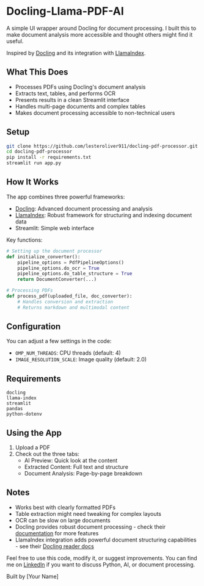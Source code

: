 # Docling-Llama-PDF-AI

A simple UI wrapper around Docling for document processing. I built this to make document analysis more accessible and thought others might find it useful.

Inspired by [Docling](https://github.com/DS4SD/docling) and its integration with [LlamaIndex](https://docs.llamaindex.ai/en/stable/api_reference/readers/docling/).

## What This Does

- Processes PDFs using Docling's document analysis
- Extracts text, tables, and performs OCR
- Presents results in a clean Streamlit interface
- Handles multi-page documents and complex tables
- Makes document processing accessible to non-technical users

## Setup

```bash
git clone https://github.com/lesteroliver911/docling-pdf-processor.git
cd docling-pdf-processor
pip install -r requirements.txt
streamlit run app.py
```

## How It Works

The app combines three powerful frameworks:
- [Docling](https://ds4sd.github.io/docling/v2/): Advanced document processing and analysis
- [LlamaIndex](https://docs.llamaindex.ai/en/stable/): Robust framework for structuring and indexing document data
- Streamlit: Simple web interface

Key functions:

```python
# Setting up the document processor
def initialize_converter():
    pipeline_options = PdfPipelineOptions()
    pipeline_options.do_ocr = True
    pipeline_options.do_table_structure = True
    return DocumentConverter(...)

# Processing PDFs
def process_pdf(uploaded_file, doc_converter):
    # Handles conversion and extraction
    # Returns markdown and multimodal content
```

## Configuration

You can adjust a few settings in the code:
- `OMP_NUM_THREADS`: CPU threads (default: 4)
- `IMAGE_RESOLUTION_SCALE`: Image quality (default: 2.0)

## Requirements

```
docling
llama-index
streamlit
pandas
python-dotenv
```

## Using the App

1. Upload a PDF
2. Check out the three tabs:
   - AI Preview: Quick look at the content
   - Extracted Content: Full text and structure
   - Document Analysis: Page-by-page breakdown

## Notes

- Works best with clearly formatted PDFs
- Table extraction might need tweaking for complex layouts
- OCR can be slow on large documents
- Docling provides robust document processing - check their [documentation](https://ds4sd.github.io/docling/v2/) for more features
- LlamaIndex integration adds powerful document structuring capabilities - see their [Docling reader docs](https://docs.llamaindex.ai/en/stable/api_reference/readers/docling/)

Feel free to use this code, modify it, or suggest improvements. You can find me on [LinkedIn](https://www.linkedin.com/in/lesteroliver/) if you want to discuss Python, AI, or document processing.

Built by [Your Name]
